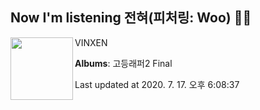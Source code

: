 ## Now I'm listening 전혀(피처링: Woo) 🎵🎵

[<img align="left" width="100" src="https://lh3.googleusercontent.com/L1RvFYc2v1gq9BUVu5kgG2AdaekuP22fBAydkTZH1a_WE-3nEAjoF66gMVWi6ANBfcByD-PB8CQNCRH9dA">](https://music.youtube.com/channel/UCmb1h6hIQHKxzfUbebHD60w)

VINXEN

**Albums**: 고등래퍼2 Final

Last updated at 2020. 7. 17. 오후 6:08:37
